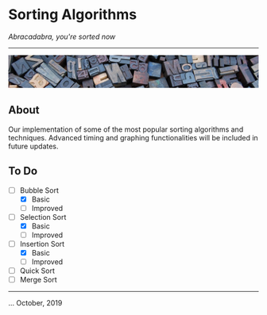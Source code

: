 # Sorting Algorithms
_Abracadabra, you're sorted now_

---

![Banner](media/banner.jpg)

## About

Our implementation of some of the most popular sorting algorithms and techniques. Advanced timing and graphing functionalities will be included in future updates.

## To Do

- [ ] Bubble Sort
  - [x] Basic
  - [ ] Improved
- [ ] Selection Sort
  - [x] Basic
  - [ ] Improved
- [ ] Insertion Sort
  - [x] Basic
  - [ ] Improved
- [ ] Quick Sort
- [ ] Merge Sort

---

... October, 2019